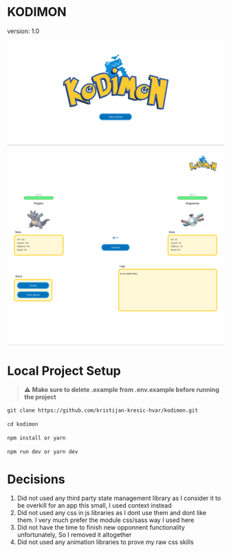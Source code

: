 # KODIMON

version: 1.0

![Screenshot home](./screenshot_home.png)

![Screenshot arena](./screenshot_arena.png)

# Local Project Setup

> :warning: **Make sure to delete .example from .env.example before running the project**

```shell
git clone https://github.com/kristijan-kresic-hvar/kodimon.git

cd kodimon

npm install or yarn

npm run dev or yarn dev
```

# Decisions

1. Did not used any third party state management library as I consider it to be overkill for an app this small, I used context instead
2. Did not used any css in js libraries as I dont use them and dont like them. I very much prefer the module css/sass way I used here
3. Did not have the time to finish new opponnent functionality unfortunately, So I removed it altogether
4. Did not used any animation libraries to prove my raw css skills